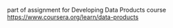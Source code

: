 part of assignment for Developing Data Products course https://www.coursera.org/learn/data-products
